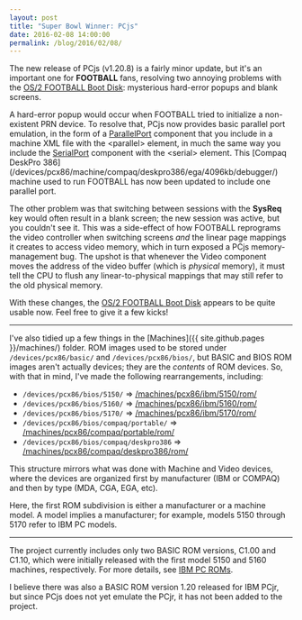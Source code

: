 ```yaml
---
layout: post
title: "Super Bowl Winner: PCjs"
date: 2016-02-08 14:00:00
permalink: /blog/2016/02/08/
---
```


The new release of PCjs (v1.20.8) is a fairly minor update, but it's an important one for **FOOTBALL** fans, resolving
two annoying problems with the [OS/2 FOOTBALL Boot Disk](/software/pcx86/sys/os2/misc/87058/): mysterious hard-error popups
and blank screens.

A hard-error popup would occur when FOOTBALL tried to initialize a non-existent PRN device.  To resolve that, PCjs
now provides basic parallel port emulation, in the form of a [ParallelPort](/machines/pcx86/lib/parallel.js) component
that you include in a machine XML file with the &lt;parallel&gt; element, in much the same way you include the
[SerialPort](/machines/pcx86/lib/serial.js) component with the &lt;serial&gt; element.  This [Compaq DeskPro 386]
(/devices/pcx86/machine/compaq/deskpro386/ega/4096kb/debugger/) machine used to run FOOTBALL has now been updated to
include one parallel port.

The other problem was that switching between sessions with the **SysReq** key would often result in a blank screen;
the new session was active, but you couldn't see it.  This was a side-effect of how FOOTBALL reprograms the video
controller when switching screens *and* the linear page mappings it creates to access video memory, which in turn
exposed a PCjs memory-management bug.  The upshot is that whenever the Video component moves the address of the video
buffer (which is *physical* memory), it must tell the CPU to flush any linear-to-physical mappings that may still refer
to the old physical memory.

With these changes, the [OS/2 FOOTBALL Boot Disk](/software/pcx86/sys/os2/misc/87058/) appears to be quite usable now.
Feel free to give it a few kicks!

---

I've also tidied up a few things in the [Machines]({{ site.github.pages }}/machines/) folder.  ROM images used to be stored under
`/devices/pcx86/basic/` and `/devices/pcx86/bios/`, but BASIC and BIOS ROM images aren't actually devices; they are the
*contents* of ROM devices.  So, with that in mind, I've made the following rearrangements, including:

  - `/devices/pcx86/bios/5150/` => [/machines/pcx86/ibm/5150/rom/](/machines/pcx86/ibm/5150/rom/)
  - `/devices/pcx86/bios/5160/` => [/machines/pcx86/ibm/5160/rom/](/machines/pcx86/ibm/5160/rom/)
  - `/devices/pcx86/bios/5170/` => [/machines/pcx86/ibm/5170/rom/](/machines/pcx86/ibm/5170/rom/)
  - `/devices/pcx86/bios/compaq/portable/` => [/machines/pcx86/compaq/portable/rom/](/machines/pcx86/compaq/portable/rom/)
  - `/devices/pcx86/bios/compaq/deskpro386` => [/machines/pcx86/compaq/deskpro386/rom/](/machines/pcx86/compaq/deskpro386/rom/)

This structure mirrors what was done with Machine and Video devices, where the devices are organized
first by manufacturer (IBM or COMPAQ) and then by type (MDA, CGA, EGA, etc).

Here, the first ROM subdivision is either a manufacturer or a machine model.  A model implies a manufacturer;
for example, models 5150 through 5170 refer to IBM PC models.

---

The project currently includes only two BASIC ROM versions, C1.00 and C1.10, which were initially released with the
first model 5150 and 5160 machines, respectively.  For more details, see [IBM PC ROMs](/machines/pcx86/ibm/5150/rom/).

I believe there was also a BASIC ROM version 1.20 released for IBM PCjr, but since PCjs does not yet emulate the PCjr,
it has not been added to the project.

